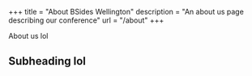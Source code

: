 +++
title = "About BSides Wellington"
description = "An about us page describing our conference"
url = "/about"
+++

About us lol

Subheading lol
--------------